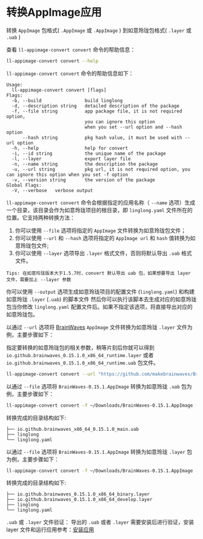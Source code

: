 <!--
SPDX-FileCopyrightText: 2024 UnionTech Software Technology Co., Ltd.

SPDX-License-Identifier: LGPL-3.0-or-later
-->

# 转换AppImage应用

转换 `AppImage` 包格式( `.AppImage` 或 `.AppImage` ) 到如意玲珑包格式( `.layer` 或 `.uab` )

查看 `ll-appimage-convert convert` 命令的帮助信息：

```bash
ll-appimage-convert convert --help
```

`ll-appimage-convert convert` 命令的帮助信息如下：

```text
Usage:
  ll-appimage-convert convert [flags]
Flags:
  -b, --build                build linglong
  -d, --description string   detailed description of the package
  -f, --file string          app package file, it is not required option,
                             you can ignore this option
                             when you set --url option and --hash option
      --hash string          pkg hash value, it must be used with --url option
  -h, --help                 help for convert
  -i, --id string            the unique name of the package
  -l, --layer                export layer file
  -n, --name string          the description the package
  -u, --url string           pkg url, it is not required option, you can ignore this option when you set -f option
  -v, --version string       the version of the package
Global Flags:
  -V, --verbose   verbose output
```

`ll-appimage-convert convert` 命令会根据指定的应用名称（ `--name` 选项）生成一个目录，该目录会作为如意玲珑项目的根目录，即 `linglong.yaml` 文件所在的位置。它支持两种转换方法：

1. 你可以使用 `--file` 选项将指定的 `AppImage` 文件转换为如意玲珑包文件；
2. 你可以使用 `--url` 和 `--hash` 选项将指定的 `AppImage url` 和 `hash` 值转换为如意玲珑包文件;
3. 你可以使用 `--layer` 选项导出 `.layer` 格式文件，否则将默认导出 `.uab` 格式文件。

`Tips: 在如意玲珑版本大于1.5.7时，convert 默认导出 uab 包，如果想要导出 layer 文件，需要加上 --layer 参数`

你可以使用 `--output` 选项生成如意玲珑项目的配置文件 (`linglong.yaml`) 和构建如意玲珑 `.layer` (`.uab`) 的脚本文件
然后你可以执行该脚本去生成对应的如意玲珑包当你修改 `linglong.yaml` 配置文件后。如果不指定该选项，将直接导出对应的如意玲珑包。

以通过 `--url` 选项将 [BrainWaves](https://github.com/makebrainwaves/BrainWaves/releases/download/v0.15.1/BrainWaves-0.15.1.AppImage) `AppImage` 文件转换为如意玲珑 `.layer` 文件为例，主要步骤如下：

指定要转换的如意玲珑包的相关参数，稍等片刻后你就可以得到 `io.github.brainwaves_0.15.1.0_x86_64_runtime.layer` 或者 `io.github.brainwaves_0.15.1.0_x86_64_runtime.uab` 包文件。

```bash
ll-appimage-convert convert --url "https://github.com/makebrainwaves/BrainWaves/releases/download/v0.15.1/BrainWaves-0.15.1.AppImage" --hash "04fcfb9ccf5c0437cd3007922fdd7cd1d0a73883fd28e364b79661dbd25a4093" --name "io.github.brainwaves" --id "io.github.brainwaves" --version "0.15.1.0" --description "io.github.brainwaves" -b
```

以通过 `--file` 选项将 `BrainWaves-0.15.1.AppImage` 转换为如意玲珑 `.uab` 包为例，主要步骤如下：

```bash
ll-appimage-convert convert -f ~/Downloads/BrainWaves-0.15.1.AppImage --name "io.github.brainwaves" --id "io.github.brainwaves" --version "0.15.1.0" --description "io.github.brainwaves" -b
```

转换完成的目录结构如下:

```text
├── io.github.brainwaves_x86_64_0.15.1.0_main.uab
├── linglong
└── linglong.yaml
```

以通过 `--file` 选项将 `BrainWaves-0.15.1.AppImage` 转换为如意玲珑 `.layer` 包为例，主要步骤如下：

```bash
ll-appimage-convert convert -f ~/Downloads/BrainWaves-0.15.1.AppImage --name "io.github.brainwaves" --id "io.github.brainwaves" --version "0.15.1.0" --description "io.github.brainwaves" -b --layer
```

转换完成的目录结构如下:

```text
├── io.github.brainwaves_0.15.1.0_x86_64_binary.layer
├── io.github.brainwaves_0.15.1.0_x86_64_develop.layer
├── linglong
└── linglong.yaml
```

`.uab` 或 `.layer` 文件验证：
导出的 `.uab` 或者 `.layer` 需要安装后进行验证，安装 layer 文件和运行应用参考：[安装应用](../ll-cli/install.md)

